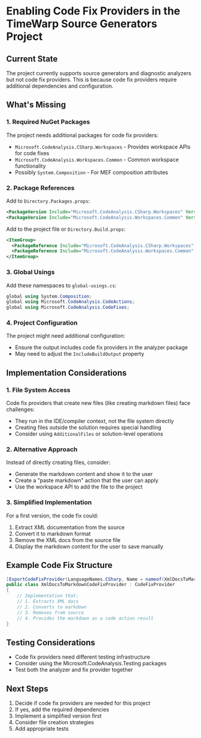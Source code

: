 # Enabling Code Fix Providers in the TimeWarp Source Generators Project

## Current State
The project currently supports source generators and diagnostic analyzers but not code fix providers. This is because code fix providers require additional dependencies and configuration.

## What's Missing

### 1. Required NuGet Packages
The project needs additional packages for code fix providers:
- `Microsoft.CodeAnalysis.CSharp.Workspaces` - Provides workspace APIs for code fixes
- `Microsoft.CodeAnalysis.Workspaces.Common` - Common workspace functionality
- Possibly `System.Composition` - For MEF composition attributes

### 2. Package References
Add to `Directory.Packages.props`:
```xml
<PackageVersion Include="Microsoft.CodeAnalysis.CSharp.Workspaces" Version="4.11.0" />
<PackageVersion Include="Microsoft.CodeAnalysis.Workspaces.Common" Version="4.11.0" />
```

Add to the project file or `Directory.Build.props`:
```xml
<ItemGroup>
  <PackageReference Include="Microsoft.CodeAnalysis.CSharp.Workspaces" />
  <PackageReference Include="Microsoft.CodeAnalysis.Workspaces.Common" />
</ItemGroup>
```

### 3. Global Usings
Add these namespaces to `global-usings.cs`:
```csharp
global using System.Composition;
global using Microsoft.CodeAnalysis.CodeActions;
global using Microsoft.CodeAnalysis.CodeFixes;
```

### 4. Project Configuration
The project might need additional configuration:
- Ensure the output includes code fix providers in the analyzer package
- May need to adjust the `IncludeBuildOutput` property

## Implementation Considerations

### 1. File System Access
Code fix providers that create new files (like creating markdown files) face challenges:
- They run in the IDE/compiler context, not the file system directly
- Creating files outside the solution requires special handling
- Consider using `AdditionalFiles` or solution-level operations

### 2. Alternative Approach
Instead of directly creating files, consider:
- Generate the markdown content and show it to the user
- Create a "paste markdown" action that the user can apply
- Use the workspace API to add the file to the project

### 3. Simplified Implementation
For a first version, the code fix could:
1. Extract XML documentation from the source
2. Convert it to markdown format
3. Remove the XML docs from the source file
4. Display the markdown content for the user to save manually

## Example Code Fix Structure
```csharp
[ExportCodeFixProvider(LanguageNames.CSharp, Name = nameof(XmlDocsToMarkdownCodeFixProvider)), Shared]
public class XmlDocsToMarkdownCodeFixProvider : CodeFixProvider
{
    // Implementation that:
    // 1. Extracts XML docs
    // 2. Converts to markdown
    // 3. Removes from source
    // 4. Provides the markdown as a code action result
}
```

## Testing Considerations
- Code fix providers need different testing infrastructure
- Consider using the Microsoft.CodeAnalysis.Testing packages
- Test both the analyzer and fix provider together

## Next Steps
1. Decide if code fix providers are needed for this project
2. If yes, add the required dependencies
3. Implement a simplified version first
4. Consider file creation strategies
5. Add appropriate tests